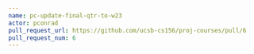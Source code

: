 ```yaml
---
name: pc-update-final-qtr-to-w23
actor: pconrad
pull_request_url: https://github.com/ucsb-cs156/proj-courses/pull/6
pull_request_num: 6
---
```

